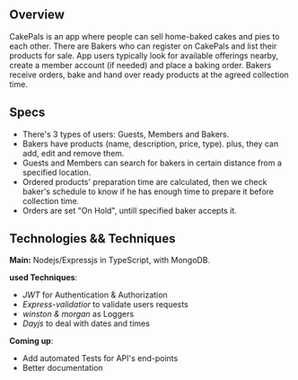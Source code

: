 ## Overview

CakePals is an app where people can sell home-baked cakes and pies to each other. There are Bakers
who can register on CakePals and list their products for sale. App users typically look for available
offerings nearby, create a member account (if needed) and place a baking order. Bakers receive orders,
bake and hand over ready products at the agreed collection time.

## Specs

- There's 3 types of users: Guests, Members and Bakers.
- Bakers have products (name, description, price, type). plus, they can add, edit and remove them.
- Guests and Members can search for bakers in certain distance from a specified location.
- Ordered products' preparation time are calculated, then we check baker's schedule to know if he has enough time to prepare it before collection time.
- Orders are set "On Hold", untill specified baker accepts it.

## Technologies && Techniques

**Main:** Nodejs/Expressjs in TypeScript, with MongoDB.

**used Techniques**:

- _JWT_ for Authentication & Authorization
- _Express-validatior_ to validate users requests
- _winston & morgan_ as Loggers
- _Dayjs_ to deal with dates and times

**Coming up**:

- Add automated Tests for API's end-points
- Better documentation

